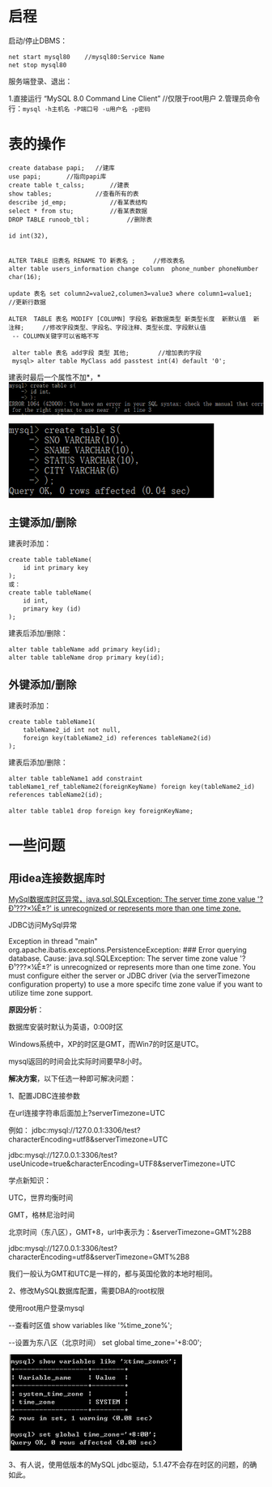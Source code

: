 # 启程



启动/停止DBMS：

```mysql
net start mysql80    //mysql80:Service Name
net stop mysql80 
```

服务端登录、退出：

1.直接运行 “MySQL 8.0 Command Line Client”    //仅限于root用户
2.管理员命令行：`mysql -h主机名 -P端口号 -u用户名 -p密码`

# 表的操作

```mysql
create database papi;	//建库
use papi;		//指向papi库
create table t_calss;		//建表
show tables;			//查看所有的表
describe jd_emp;			//看某表结构
select * from stu;			//看某表数据
DROP TABLE runoob_tbl；			//删除表

id int(32),


ALTER TABLE 旧表名 RENAME TO 新表名 ;		//修改表名
alter table users_information change column  phone_number phoneNumber char(16);

update 表名 set column2=value2,columen3=value3 where column1=value1;	//更新行数据

ALTER  TABLE 表名 MODIFY [COLUMN] 字段名 新数据类型 新类型长度  新默认值  新注释;		//修改字段类型、字段名、字段注释、类型长度、字段默认值
 -- COLUMN关键字可以省略不写
 
 alter table 表名 add字段 类型 其他;		//增加表的字段
 mysql> alter table MyClass add passtest int(4) default '0';
```

建表时最后一个属性不加*，*
![image-20201025232433858](DB_notes.assets/image-20201025232433858.png)

![image-20201025232554258](DB_notes.assets/image-20201025232554258.png)

## 主键添加/删除

建表时添加：

```mysql
create table tableName(
	id int primary key
);
或：
create table tableName(
	id int,
	primary key (id)
);
```

建表后添加/删除：

```mysql
alter table tableName add primary key(id);
alter table tableName drop primary key(id);
```

## 外键添加/删除

建表时添加：

```mysql
create table tableName1(
	tableName2_id int not null,
	foreign key(tableName2_id) references tableName2(id)
);
```

建表后添加/删除：

```mysql
alter table tableName1 add constraint tableName1_ref_tableName2(foreignKeyName) foreign key(tableName2_id) references tableName2(id);

alter table table1 drop foreign key foreignKeyName;
```

# 一些问题

## 用idea连接数据库时

[MySql数据库时区异常，java.sql.SQLException: The server time zone value '?Ð¹???×¼Ê±?' is unrecognized or represents more than one time zone.](https://www.cnblogs.com/godwithus/p/9788790.html)

JDBC访问MySql异常

Exception in thread "main" org.apache.ibatis.exceptions.PersistenceException:
\### Error querying database. Cause: java.sql.SQLException: The server time zone value '?Ð¹???×¼Ê±?' is unrecognized or represents more than one time zone. You must configure either the server or JDBC driver (via the serverTimezone configuration property) to use a more specifc time zone value if you want to utilize time zone support.

**原因分析**：

数据库安装时默认为英语，0:00时区

Windows系统中，XP的时区是GMT，而Win7的时区是UTC。

mysql返回的时间会比实际时间要早8小时。



**解决方案**，以下任选一种即可解决问题：

1、配置JDBC连接参数

在url连接字符串后面加上?serverTimezone=UTC

例如：
jdbc:mysql://127.0.0.1:3306/test?characterEncoding=utf8&serverTimezone=UTC

jdbc:mysql://127.0.0.1:3306/test?useUnicode=true&characterEncoding=UTF8&serverTimezone=UTC

学点新知识：

UTC，世界均衡时间

GMT，格林尼治时间

北京时间（东八区），GMT+8，url中表示为：&serverTimezone=GMT%2B8

jdbc:mysql://127.0.0.1:3306/test?characterEncoding=utf8&serverTimezone=GMT%2B8

我们一般认为GMT和UTC是一样的，都与英国伦敦的本地时相同。



2、修改MySQL数据库配置，需要DBA的root权限

使用root用户登录mysql

--查看时区值
show variables like '%time_zone%';

--设置为东八区（北京时间）
set global time_zone='+8:00';

 ![img](DB_notes.assets/490210-20181016215529759-177594605.png)

3、有人说，使用低版本的MySQL jdbc驱动，5.1.47不会存在时区的问题，的确如此。